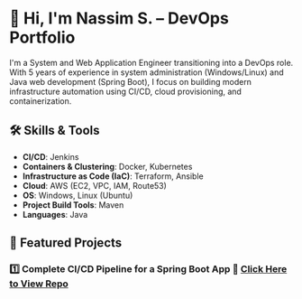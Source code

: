 # 👋 Hi, I'm Nassim S. – DevOps Portfolio

I'm a System and Web Application Engineer transitioning into a DevOps role. With 5 years of experience in system administration (Windows/Linux) and Java web development (Spring Boot), I focus on building modern infrastructure automation using CI/CD, cloud provisioning, and containerization.

## 🛠️ Skills & Tools

- **CI/CD**: Jenkins
- **Containers & Clustering**: Docker, Kubernetes 
- **Infrastructure as Code (IaC)**: Terraform, Ansible
- **Cloud**: AWS (EC2, VPC, IAM, Route53)
- **OS**: Windows, Linux (Ubuntu)
- **Project Build Tools**: Maven
- **Languages**: Java


## 📁 Featured Projects

### 1️⃣ Complete CI/CD Pipeline for a Spring Boot App 🔗 [Click Here to View Repo](https://github.com/Enigma-X94/jenkins-ci-cd-springboot-angular-mysql)



